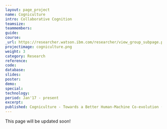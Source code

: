 ```yaml
---
layout: page_project
name: Cogniculture
intro: Collaborative Cognition
teamsize:
teammembers: 
guide:
course:
_url: https://researcher.watson.ibm.com/researcher/view_group_subpage.php?id=7807
projectimage: cogniculture.png
weight: 3
category: Research
reference:
code:
database: 
slides: 
poster: 
demo: 
special: 
technology:
period: Jan'17 - present
excerpt:
published: Cogniculture - Towards a Better Human-Machine Co-evolution (arXiv:1712.03724) 
---
```

This page will be updated soon!